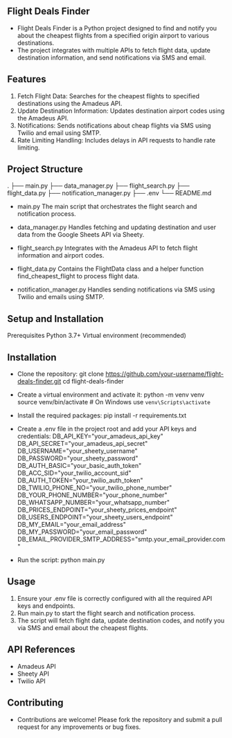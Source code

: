 ## Flight Deals Finder

- Flight Deals Finder is a Python project designed to find and notify you about the cheapest flights from a specified origin airport to various destinations. 
- The project integrates with multiple APIs to fetch flight data, update destination information, and send notifications via SMS and email.

## Features
1. Fetch Flight Data: Searches for the cheapest flights to specified destinations using the Amadeus API.
2. Update Destination Information: Updates destination airport codes using the Amadeus API.
3. Notifications: Sends notifications about cheap flights via SMS using Twilio and email using SMTP.
4. Rate Limiting Handling: Includes delays in API requests to handle rate limiting.

## Project Structure
.
├── main.py
├── data_manager.py
├── flight_search.py
├── flight_data.py
├── notification_manager.py
├── .env
└── README.md

- main.py
The main script that orchestrates the flight search and notification process.

- data_manager.py
Handles fetching and updating destination and user data from the Google Sheets API via Sheety.

- flight_search.py
Integrates with the Amadeus API to fetch flight information and airport codes.

- flight_data.py
Contains the FlightData class and a helper function find_cheapest_flight to process flight data.

- notification_manager.py
Handles sending notifications via SMS using Twilio and emails using SMTP.

## Setup and Installation
Prerequisites
Python 3.7+
Virtual environment (recommended)

## Installation
- Clone the repository:
  git clone https://github.com/your-username/flight-deals-finder.git
  cd flight-deals-finder

- Create a virtual environment and activate it:
  python -m venv venv
  source venv/bin/activate  # On Windows use `venv\Scripts\activate`

- Install the required packages:
  pip install -r requirements.txt

- Create a .env file in the project root and add your API keys and credentials:
DB_API_KEY="your_amadeus_api_key"
DB_API_SECRET="your_amadeus_api_secret"
DB_USERNAME="your_sheety_username"
DB_PASSWORD="your_sheety_password"
DB_AUTH_BASIC="your_basic_auth_token"
DB_ACC_SID="your_twilio_account_sid"
DB_AUTH_TOKEN="your_twilio_auth_token"
DB_TWILIO_PHONE_NO="your_twilio_phone_number"
DB_YOUR_PHONE_NUMBER="your_phone_number"
DB_WHATSAPP_NUMBER="your_whatsapp_number"
DB_PRICES_ENDPOINT="your_sheety_prices_endpoint"
DB_USERS_ENDPOINT="your_sheety_users_endpoint"
DB_MY_EMAIL="your_email_address"
DB_MY_PASSWORD="your_email_password"
DB_EMAIL_PROVIDER_SMTP_ADDRESS="smtp.your_email_provider.com"

- Run the script:
  python main.py

## Usage
1. Ensure your .env file is correctly configured with all the required API keys and endpoints.
2. Run main.py to start the flight search and notification process.
3. The script will fetch flight data, update destination codes, and notify you via SMS and email about the cheapest flights.

## API References
- Amadeus API
- Sheety API
- Twilio API

## Contributing
- Contributions are welcome! Please fork the repository and submit a pull request for any improvements or bug fixes.
